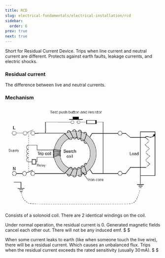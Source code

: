 ```yaml
---
title: RCD
slug: electrical-fundamentals/electrical-installation/rcd
sidebar:
  order: 6
prev: true
next: true
---
```


Short for Residual Current Device. Trips when line current and neutral current
are different. Protects against earth faults, leakage currents, and electric
shocks.

### Residual current

The difference between live and neutral currents.

### Mechanism

![RCD](./images/rcd.jpg)

Consists of a solonoid coil. There are 2 identical windings on the coil.

Under normal operation, the residual current is $0$. Generated magnetic fields
cancel each other out. There will not be any induced emf. $ $

When some current leaks to earth (like when someone touch the live wire), there
will be a residual current. Which causes an unbalanced flux. Trips when the
residual current exceeds the rated sensitivity (usually $30\,\text{mA}$). $ $
